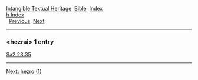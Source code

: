 [Intangible Textual Heritage](../../index)  [Bible](../index) 
[Index](index)   
[h Index](_h_)  
  [Previous](c05441)  [Next](c05443) 

------------------------------------------------------------------------

### &lt;hezrai&gt; 1 entry

[Sa2 23:35](../kjv/sa2023.htm#035)  

------------------------------------------------------------------------

[Next: hezro (1)](c05443)

